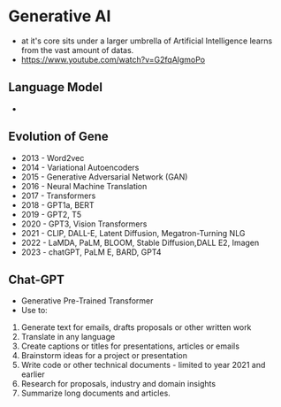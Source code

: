 # Generative AI

- at it's core sits under a larger umbrella of Artificial Intelligence learns from the vast amount of datas.
- https://www.youtube.com/watch?v=G2fqAlgmoPo

## Language Model
- 

## Evolution of Gene
- 2013 - Word2vec
- 2014 - Variational Autoencoders
- 2015 - Generative Adversarial Network (GAN)
- 2016 - Neural Machine Translation
- 2017 - Transformers
- 2018 - GPT1a, BERT
- 2019 - GPT2, T5
- 2020 - GPT3, Vision Transformers
- 2021 - CLIP, DALL-E, Latent Diffusion, Megatron-Turning NLG
- 2022 - LaMDA, PaLM, BLOOM, Stable Diffusion,DALL E2, Imagen
- 2023 - chatGPT, PaLM E, BARD, GPT4


## Chat-GPT
- Generative Pre-Trained Transformer
- Use to:
1. Generate text for emails, drafts proposals or other written work
2. Translate in any language
3. Create captions or titles for presentations, articles or emails
4. Brainstorm ideas for a project or presentation
5. Write code or other technical documents - limited to year 2021 and earlier
6. Research for proposals, industry and domain insights
7. Summarize long documents and articles.

 
